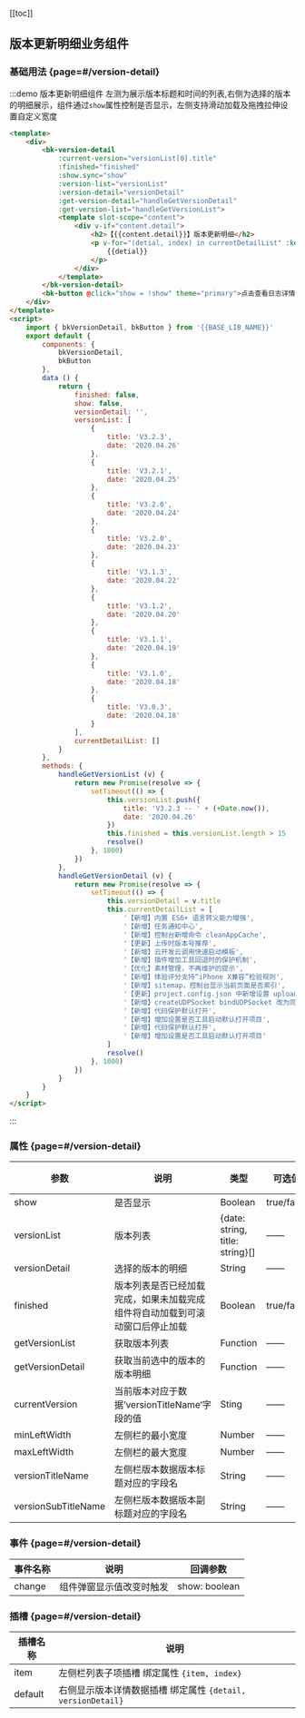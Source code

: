 <script>
    import { bkVersionDetail, bkButton } from '@'
    export default {
        components: {
            bkVersionDetail,
            bkButton
        },
        data () {
            return {
                finished: false,
                show: false,
                versionDetail: '',
                versionList: [
                    {
                        title: 'V3.2.3',
                        date: '2020.04.26'
                    },
                    {
                        title: 'V3.2.1',
                        date: '2020.04.25'
                    },
                    {
                        title: 'V3.2.0',
                        date: '2020.04.24'
                    },
                    {
                        title: 'V3.2.0',
                        date: '2020.04.23'
                    },
                    {
                        title: 'V3.1.3',
                        date: '2020.04.22'
                    },
                    {
                        title: 'V3.1.2',
                        date: '2020.04.20'
                    },
                    {
                        title: 'V3.1.1',
                        date: '2020.04.19'
                    },
                    {
                        title: 'V3.1.0',
                        date: '2020.04.18'
                    },
                    {
                        title: 'V3.0.3',
                        date: '2020.04.18'
                    }
                ],
                currentDetailList: []
            }
        },
        methods: {
            handleGetVersionList (v) {
                return new Promise(resolve => {
                    setTimeout(() => {
                        this.versionList.push({
                            title: 'V3.2.3 -- ' + (+Date.now()),
                            date: '2020.04.26'
                        })
                        this.finished = this.versionList.length > 15
                        resolve()
                    }, 1000)
                })
            },
            handleGetVersionDetail (v) {
                return new Promise(resolve => {
                    setTimeout(() => {
                        this.versionDetail = v.title
                        this.currentDetailList = [
                            '【新增】内置 ES6+ 语言转义能力增强',
                            '【新增】任务通知中心',
                            '【新增】控制台新增命令 cleanAppCache',
                            '【更新】上传时版本号推荐',
                            '【新增】云开发云调用快速启动模板',
                            '【新增】插件增加工具回退时的保护机制',
                            '【优化】素材管理，不再维护的提示',
                            '【新增】体验评分支持“iPhone X兼容”检验规则',
                            '【新增】sitemap，控制台显示当前页面是否索引',
                            '【更新】project.config.json 中新增设置 uploadWithSourceMap',
                            '【新增】createUDPSocket bindUDPSocket 改为同步接口',
                            '【新增】代码保护默认打开',
                            '【新增】增加设置是否工具启动默认打开项目',
                            '【新增】代码保护默认打开',
                            '【新增】增加设置是否工具启动默认打开项目'
                        ]
                        resolve()
                    }, 1000)
                })
            }
        }
    }
</script>

[[toc]]

## 版本更新明细业务组件

### 基础用法 {page=#/version-detail}

:::demo 版本更新明细组件 左测为展示版本标题和时间的列表,右侧为选择的版本的明细展示，组件通过`show`属性控制是否显示，左侧支持滑动加载及拖拽拉伸设置自定义宽度

```html
<template>
    <div>
        <bk-version-detail
            :current-version="versionList[0].title"
            :finished="finished"
            :show.sync="show"
            :version-list="versionList"
            :version-detail="versionDetail"
            :get-version-detail="handleGetVersionDetail"
            :get-version-list="handleGetVersionList">
            <template slot-scope="content">
                <div v-if="content.detail">
                    <h2>【{{content.detail}}】版本更新明细</h2>
                    <p v-for="(detial, index) in currentDetailList" :key="index">
                        {{detial}}
                    </p>
                </div>
            </template>
        </bk-version-detail>
        <bk-button @click="show = !show" theme="primary">点击查看日志详情</bk-button>
    </div>
</template>
<script>
    import { bkVersionDetail, bkButton } from '{{BASE_LIB_NAME}}'
    export default {
        components: {
            bkVersionDetail,
            bkButton
        },
        data () {
            return {
                finished: false,
                show: false,
                versionDetail: '',
                versionList: [
                    {
                        title: 'V3.2.3',
                        date: '2020.04.26'
                    },
                    {
                        title: 'V3.2.1',
                        date: '2020.04.25'
                    },
                    {
                        title: 'V3.2.0',
                        date: '2020.04.24'
                    },
                    {
                        title: 'V3.2.0',
                        date: '2020.04.23'
                    },
                    {
                        title: 'V3.1.3',
                        date: '2020.04.22'
                    },
                    {
                        title: 'V3.1.2',
                        date: '2020.04.20'
                    },
                    {
                        title: 'V3.1.1',
                        date: '2020.04.19'
                    },
                    {
                        title: 'V3.1.0',
                        date: '2020.04.18'
                    },
                    {
                        title: 'V3.0.3',
                        date: '2020.04.18'
                    }
                ],
                currentDetailList: []
            }
        },
        methods: {
            handleGetVersionList (v) {
                return new Promise(resolve => {
                    setTimeout(() => {
                        this.versionList.push({
                            title: 'V3.2.3 -- ' + (+Date.now()),
                            date: '2020.04.26'
                        })
                        this.finished = this.versionList.length > 15
                        resolve()
                    }, 1000)
                })
            },
            handleGetVersionDetail (v) {
                return new Promise(resolve => {
                    setTimeout(() => {
                        this.versionDetail = v.title
                        this.currentDetailList = [
                            '【新增】内置 ES6+ 语言转义能力增强',
                            '【新增】任务通知中心',
                            '【新增】控制台新增命令 cleanAppCache',
                            '【更新】上传时版本号推荐',
                            '【新增】云开发云调用快速启动模板',
                            '【新增】插件增加工具回退时的保护机制',
                            '【优化】素材管理，不再维护的提示',
                            '【新增】体验评分支持“iPhone X兼容”检验规则',
                            '【新增】sitemap，控制台显示当前页面是否索引',
                            '【更新】project.config.json 中新增设置 uploadWithSourceMap',
                            '【新增】createUDPSocket bindUDPSocket 改为同步接口',
                            '【新增】代码保护默认打开',
                            '【新增】增加设置是否工具启动默认打开项目',
                            '【新增】代码保护默认打开',
                            '【新增】增加设置是否工具启动默认打开项目'
                        ]
                        resolve()
                    }, 1000)
                })
            }
        }
    }
</script>


```

:::


### 属性 {page=#/version-detail}
| 参数 | 说明 | 类型 | 可选值 | 默认值 |
|------|------|------|------|------|
| show | 是否显示 | Boolean | true/false | false |
| versionList | 版本列表 | {date: string, title: string}[] | —— | [] |
| versionDetail | 选择的版本的明细 | String | —— | '' |
| finished | 版本列表是否已经加载完成，如果未加载完成组件将自动加载到可滚动窗口后停止加载 | Boolean | true/false | true |
| getVersionList | 获取版本列表 | Function | —— | —— |
| getVersionDetail | 获取当前选中的版本的版本明细 | Function | —— | —— |
| currentVersion | 当前版本对应于数据’versionTitleName‘字段的值 | Sting | —— | —— |
| minLeftWidth | 左侧栏的最小宽度 | Number | —— | 180 |
| maxLeftWidth | 左侧栏的最大宽度 | Number | —— | 500 |
| versionTitleName | 左侧栏版本数据版本标题对应的字段名 | String | —— | title |
| versionSubTitleName | 左侧栏版本数据版本副标题对应的字段名 | String | —— | date |

### 事件 {page=#/version-detail}
| 事件名称 | 说明 | 回调参数 |
|------|------|------|
| change | 组件弹窗显示值改变时触发 | show: boolean |

### 插槽 {page=#/version-detail}
| 插槽名称 | 说明 |
|------|------|
| item | 左侧栏列表子项插槽 绑定属性 `{item, index}` |
| default | 右侧显示版本详情数据插槽 绑定属性 `{detail, versionDetail}` |
